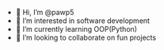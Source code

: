 - 👋 Hi, I’m @pawp5
- 👀 I’m interested in software development
- 🌱 I’m currently learning OOP(Python)
- 💞️ I’m looking to collaborate on fun projects

<!---
pawp5/pawp5 is a ✨ special ✨ repository because its `README.md` (this file) appears on your GitHub profile.
You can click the Preview link to take a look at your changes.
--->
